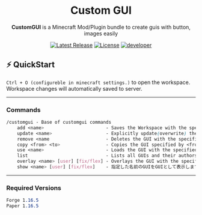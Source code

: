 <h1 align="center">Custom GUI</h1>

<p align="center"><b>CustomGUI</b> is a Minecraft Mod/Plugin bundle to create guis with button, images easily</p>

<div align="center">
    <a href="https://github.com/TeamKun/CustomGUI/releases/latest"><img src="https://img.shields.io/github/v/release/TeamKun/CustomGUI?color=blueviolet&style=flat-square&label=vesrion" alt="Latest Release"></a>
    <a href="https://opensource.org/licenses/mit-license.php"><img src="https://img.shields.io/static/v1?label=license&message=MIT&style=flat-square&color=blue" alt="License"></a>
    <a href="https://twitter.com/kotx__"><img src="https://img.shields.io/static/v1?label=developer&message=kotx__&style=flat-square&color=orange" alt="developer"></a>
</div>

## ⚡ QuickStart

`Ctrl + O (configureble in minecraft settings.)` to open the workspace. Workspace changes will automatically saved to
server.

---

### Commands

```css
/customgui - Base of customgui commands
    add <name>                       - Saves the Workspace with the specified name. 
    update <name>                    - Explicitly update(overwrite) the Workspace with the specified name.
    remove <name                     - Deletes the GUI with the specified name. Users with OP can also delete the GUI of others.
    copy <from> <to>                 - Copies the GUI specified by <from> to <to>.
    use <name>                       - Loads the GUI with the specified name into the workspace.
    list                             - Lists all GUIs and their authors.
    overlay <name> [user] [fix/flex] - Overlays the GUI with the specified name.
    show <name> [user] [fix/flex]    - 指定した名前のGUIをGUIとして表示します。(As a clickable screen)
```

---

### Required Versions

```css
Forge 1.16.5
Paper 1.16.5
```